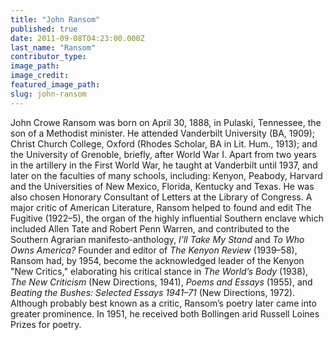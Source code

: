 ```yaml
---
title: "John Ransom"
published: true
date: 2011-09-08T04:23:00.000Z
last_name: "Ransom"
contributor_type:
image_path:
image_credit:
featured_image_path:
slug: john-ransom
---
```


John Crowe Ransom was born on April 30, 1888, in Pulaski, Tennessee, the son of a Methodist minister. He attended Vanderbilt University (BA, 1909); Christ Church College, Oxford (Rhodes Scholar, BA in Lit. Hum., 1913); and the University of Grenoble, briefly, after World War I. Apart from two years in the artillery in the First World War, he taught at Vanderbilt until 1937, and later on the faculties of many schools, including: Kenyon, Peabody, Harvard and the Universities of New Mexico, Florida, Kentucky and Texas. He was also chosen Honorary Consultant of Letters at the Library of Congress. A major critic of American Literature, Ransom helped to found and edit The Fugitive (1922–5), the organ of the highly influential Southern enclave which included Allen Tate and Robert Penn Warren, and contributed to the Southern Agrarian manifesto-anthology, _I’ll Take My Stand_ and _To Who Owns America?_ Founder and editor of _The Kenyon Review_ (1939–58), Ransom had, by 1954, become the acknowledged leader of the Kenyon "New Critics," elaborating his critical stance in _The World’s Body_ (1938), _The New Criticism_ (New Directions, 1941), _Poems and Essays_ (1955), and _Beating the Bushes: Selected Essays 1941–71_ (New Directions, 1972). Although probably best known as a critic, Ransom’s poetry later came into greater prominence. In 1951, he received both Bollingen arid Russell Loines Prizes for poetry.


